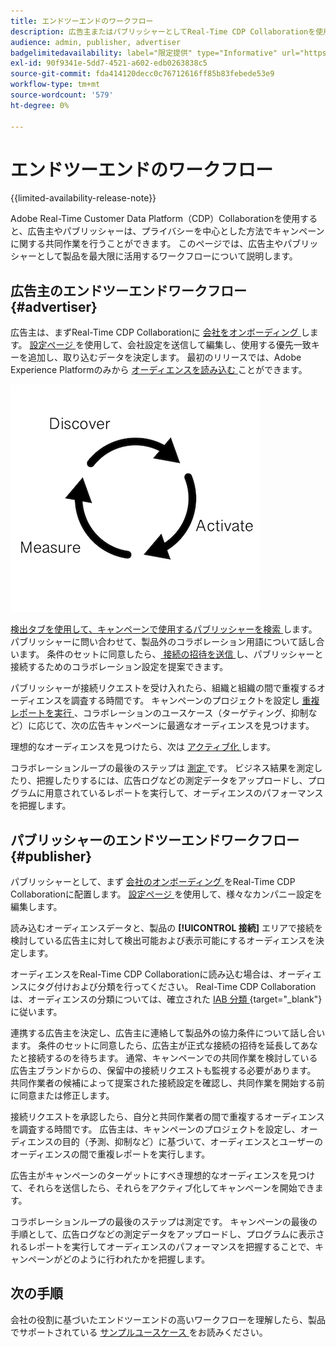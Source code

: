 ```yaml
---
title: エンドツーエンドのワークフロー
description: 広告主またはパブリッシャーとしてReal-Time CDP Collaborationを使用するエンドツーエンドのワークフローを理解する
audience: admin, publisher, advertiser
badgelimitedavailability: label="限定提供" type="Informative" url="https://helpx.adobe.com/jp/legal/product-descriptions/real-time-customer-data-platform-collaboration.html newtab=true"
exl-id: 90f9341e-5dd7-4521-a602-edb0263838c5
source-git-commit: fda414120decc0c76712616ff85b83febede53e9
workflow-type: tm+mt
source-wordcount: '579'
ht-degree: 0%

---
```


# エンドツーエンドのワークフロー

{{limited-availability-release-note}}

Adobe Real-Time Customer Data Platform（CDP）Collaborationを使用すると、広告主やパブリッシャーは、プライバシーを中心とした方法でキャンペーンに関する共同作業を行うことができます。 このページでは、広告主やパブリッシャーとして製品を最大限に活用するワークフローについて説明します。

## 広告主のエンドツーエンドワークフロー {#advertiser}

広告主は、まずReal-Time CDP Collaborationに [ 会社をオンボーディング ](/help/guide/setup/onboard-organization.md) します。 [ 設定ページ ](/help/guide/setup/setup-overview.md) を使用して、会社設定を送信して編集し、使用する優先一致キーを追加し、取り込むデータを決定します。 最初のリリースでは、Adobe Experience Platformのみから [ オーディエンスを読み込む ](/help/guide/setup/onboard-audiences.md) ことができます。

![ 広告主を検出、アクティブ化、測定します。](/help/assets/end-to-end-workflow/discover-activate-measure.png)

[ 検出タブを使用して、キャンペーンで使用するパブリッシャーを検索 ](/help/guide/connect/discover-publishers.md) します。 パブリッシャーに問い合わせて、製品外のコラボレーション用語について話し合います。 条件のセットに同意したら、[ 接続の招待を送信 ](/help/guide/connect/establishing-connections.md) し、パブリッシャーと接続するためのコラボレーション設定を提案できます。

パブリッシャーが接続リクエストを受け入れたら、組織と組織の間で重複するオーディエンスを調査する時間です。 キャンペーンのプロジェクトを設定し [ 重複レポートを実行 ](/help/guide/collaborate/discover.md)、コラボレーションのユースケース（ターゲティング、抑制など）に応じて、次の広告キャンペーンに最適なオーディエンスを見つけます。

理想的なオーディエンスを見つけたら、次は [ アクティブ化 ](/help/guide/collaborate/activate.md) します。

コラボレーションループの最後のステップは [ 測定 ](/help/guide/collaborate/measure.md) です。 ビジネス結果を測定したり、把握したりするには、広告ログなどの測定データをアップロードし、プログラムに用意されているレポートを実行して、オーディエンスのパフォーマンスを把握します。

## パブリッシャーのエンドツーエンドワークフロー {#publisher}

パブリッシャーとして、まず [ 会社のオンボーディング ](/help/guide/setup/onboard-organization.md) をReal-Time CDP Collaborationに配置します。 [ 設定ページ ](/help/guide/setup/setup-overview.md) を使用して、様々なカンパニー設定を編集します。

読み込むオーディエンスデータと、製品の **[!UICONTROL 接続]** エリアで接続を検討している広告主に対して検出可能および表示可能にするオーディエンスを決定します。

オーディエンスをReal-Time CDP Collaborationに読み込む場合は、オーディエンスにタグ付けおよび分類を行ってください。 Real-Time CDP Collaborationは、オーディエンスの分類については、確立された [IAB 分類 ](https://www.iab.com/guidelines/content-taxonomy/){target="_blank"} に従います。

連携する広告主を決定し、広告主に連絡して製品外の協力条件について話し合います。 条件のセットに同意したら、広告主が正式な接続の招待を延長してあなたと接続するのを待ちます。 通常、キャンペーンでの共同作業を検討している広告主ブランドからの、保留中の接続リクエストも監視する必要があります。 共同作業者の候補によって提案された接続設定を確認し、共同作業を開始する前に同意または修正します。

接続リクエストを承認したら、自分と共同作業者の間で重複するオーディエンスを調査する時間です。 広告主は、キャンペーンのプロジェクトを設定し、オーディエンスの目的（予測、抑制など）に基づいて、オーディエンスとユーザーのオーディエンスの間で重複レポートを実行します。

広告主がキャンペーンのターゲットにすべき理想的なオーディエンスを見つけて、それらを送信したら、それらをアクティブ化してキャンペーンを開始できます。

コラボレーションループの最後のステップは測定です。 キャンペーンの最後の手順として、広告ログなどの測定データをアップロードし、プログラムに表示されるレポートを実行してオーディエンスのパフォーマンスを把握することで、キャンペーンがどのように行われたかを把握します。

## 次の手順

会社の役割に基づいたエンドツーエンドの高いワークフローを理解したら、製品でサポートされている [ サンプルユースケース ](/help/guide/use-cases-benefits.md) をお読みください。
